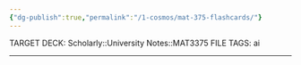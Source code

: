 ```yaml
---
{"dg-publish":true,"permalink":"/1-cosmos/mat-375-flashcards/"}
---
```


TARGET DECK: Scholarly::University Notes::MAT3375
FILE TAGS: ai

-----
